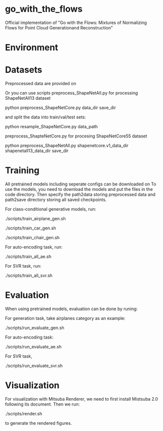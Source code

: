 # go_with_the_flows
Official implementation of "Go with the Flows: Mixtures of Normalizing Flows for Point Cloud Generationand Reconstruction"

# Environment


# Datasets
Preprocessed data are provided on

Or you can use scripts preprocess_ShapeNetAll.py for processing ShapeNetAll13 dataset

  python preprocess_ShapeNetCore.py data_dir save_dir

and split the data into train/val/test sets:
  
  python resample_ShapeNetCore.py data_path
  
preprocess_ShapteNetCore.py for procesing ShapeNetCore55 dataset
  
  python preprocess_ShapeNetAll.py shapenetcore.v1_data_dir shapenetall13_data_dir save_dir
  
# Training

All pretrained models including seperate configs can be downloaded on
To use the models, you need to download the models and put the files in the code directory.
Then specify the path2data storing preprocessed data and path2save directory storing all saved
checkpoints.

For class-conditional generative models, run:
  
  ./scripts/train_airplane_gen.sh
  
  ./scripts/train_car_gen.sh
  
  ./scripts/train_chair_gen.sh

For auto-encoding task, run:

  ./scripts/train_all_ae.sh

For SVR task, run:

  ./scripts/train_all_svr.sh

# Evaluation
When using pretrained models, evaluation can be done by runing:

For generation task, take airplanes category as an example:
 
  ./scripts/run_evaluate_gen.sh

For auto-encoding task:

  ./scripts/run_evaluate_ae.sh

For SVR task,

  ./scripts/run_evaluate_svr.sh

# Visualization

For visualization with Mitsuba Renderer, we need to first install Mistsuba 2.0 following its document. Then we run:

  ./scripts/render.sh
 
to generate the rendered figures.





